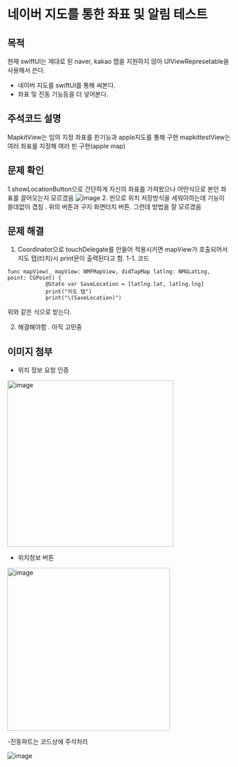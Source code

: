 # 네이버 지도를 통한 좌표 및 알림 테스트

## 목적
현재 swiftUI는 제대로 된 naver, kakao 맵을 지원하지 않아 UIViewRepresetable을 사용해서 쓴다.

- 네이버 지도를 swiftUI를 통해 써본다.
- 좌표 및 진동 기능등을 더 넣어본다.

## 주석코드 설명
MapkitView는 임의 지정 좌표를 핀기능과 apple지도를 통해 구현
mapkittestView는 여러 좌표를 지정해 여러 핀 구현(apple map)


## 문제 확인
1.showLocationButton으로 간단하게 자신의 좌표를 가져왔으나 어떤식으로 본인 좌표를 끌어오는지 모르겠음
![image](https://user-images.githubusercontent.com/78361650/162695826-2e552196-6f27-496e-8cdb-52af413262e1.png)
2. 핀으로 위치 저장방식을 세워야하는데 기능이 쓸데없이 겹침 . 위의 버튼과 구지 화면터치 버튼. 그런데 방법을 잘 모르겠음


## 문제 해결
1. Coordinator으로 touchDelegate를 만들어 적용시키면 mapView가 호출되어서 지도 탭(터치)시 print문이 출력된다고 함.
1-1. 코드
```
func mapView(_ mapView: NMFMapView, didTapMap latlng: NMGLatLng, point: CGPoint) {
            @State var SaveLocation = [latlng.lat, latlng.lng]
            print("지도 탭")
            print("\(SaveLocation)")

```
위와 같은 식으로 받는다.

2. 해결해야함 . 아직 고민중


## 이미지 첨부


- 위치 정보 요청 인증
<img width="375" alt="image" src="https://user-images.githubusercontent.com/78361650/162164193-b8d14377-5d9f-4cad-ad4b-977f3b81be2e.png">

- 위치정보 버튼 
<img width="367" alt="image" src="https://user-images.githubusercontent.com/78361650/162164323-f8cbdbd3-888e-44eb-a85d-5aaf67c35e67.png">

-진동파트는 코드상에 주석처리

![image](https://user-images.githubusercontent.com/78361650/162882501-ae45b237-4745-453d-9c1a-69be43a27d63.png)

